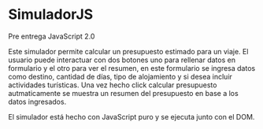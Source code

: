 # SimuladorJS
Pre entrega JavaScript 2.0

Este simulador permite calcular un presupuesto estimado para un viaje. El usuario puede interactuar con dos botones uno para rellenar datos en formulario y el otro para ver el resumen, en este formulario se ingresa datos como destino, cantidad de días, tipo de alojamiento y si desea incluir actividades turísticas. Una vez hecho click calcular presupuesto autmaticamente se muestra un resumen del presupuesto en base a los datos ingresados.

El simulador está hecho con JavaScript puro y se ejecuta junto con el DOM.
